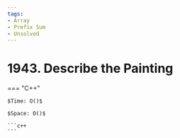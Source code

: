 ```yaml
---
tags:
- Array
- Prefix Sum
- Unsolved
---
```



# 1943. Describe the Painting

=== "C++"

    $Time: O()$

    $Space: O()$

    ```c++
    ```